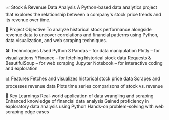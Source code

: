 📈 Stock & Revenue Data Analysis
A Python-based data analytics project that explores the relationship between a company's stock price trends and its revenue over time.

🚀 Project Objective
To analyze historical stock performance alongside revenue data to uncover correlations and financial patterns using Python, data visualization, and web scraping techniques.

🛠️ Technologies Used
Python 3
Pandas – for data manipulation
Plotly – for visualizations
YFinance – for fetching historical stock data
Requests & BeautifulSoup – for web scraping
Jupyter Notebook – for interactive coding and exploration

📊 Features
Fetches and visualizes historical stock price data
Scrapes and processes revenue data
Plots time series comparisons of stock vs. revenue

📌 Key Learnings
Real-world application of data wrangling and scraping
Enhanced knowledge of financial data analysis
Gained proficiency in exploratory data analysis using Python
Hands-on problem-solving with web scraping edge cases

